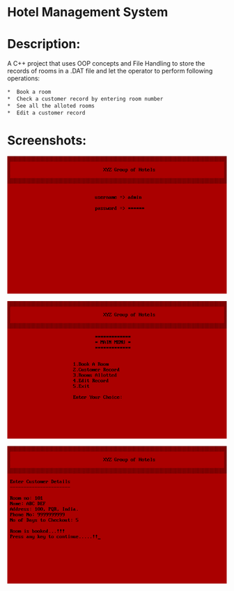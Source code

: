 # Hotel Management System

# Description:


A C++ project that uses OOP concepts and File Handling to store the records of rooms in a .DAT file and let the operator to perform following operations:

	*  Book a room
	*  Check a customer record by entering room number
	*  See all the alloted rooms
	*  Edit a customer record
	

# Screenshots:

![1](/Screenshots/1.png)

![2](/Screenshots/2.png)

![3](/Screenshots/3.png)
